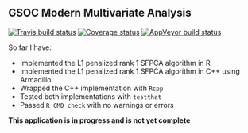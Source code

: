 
<!-- README.md is generated from README.Rmd. Please edit that file -->
GSOC Modern Multivariate Analysis
---------------------------------

[![Travis build status](https://travis-ci.org/alexpghayes/gsoc_moma_application.svg?branch=master)](https://travis-ci.org/alexpghayes/gsoc_moma_application) [![Coverage status](https://codecov.io/gh/alexpghayes/gsoc_moma_application/branch/master/graph/badge.svg)](https://codecov.io/github/alexpghayes/gsoc_moma_application?branch=mas) [![AppVeyor build status](https://ci.appveyor.com/api/projects/status/github/alexpghayes/gsoc_moma_application?branch=master&svg=true)](https://ci.appveyor.com/project/alexpghayes/gsoc_moma_application)

So far I have:

-   Implemented the L1 penalized rank 1 SFPCA algorithm in R
-   Implemented the L1 penalized rank 1 SFPCA algorithm in C++ using Armadillo
-   Wrapped the C++ implementation with `Rcpp`
-   Tested both implementations with `testthat`
-   Passed `R CMD check` with no warnings or errors

**This application is in progress and is not yet complete**
